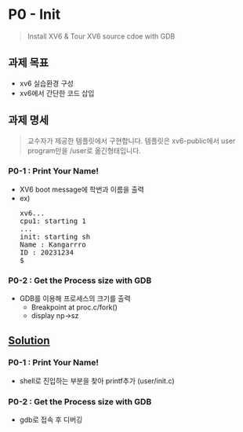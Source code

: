 # P0 - Init
> Install XV6 & Tour XV6 source cdoe with GDB

## 과제 목표
 - xv6 실습환경 구성
 - xv6에서 간단한 코드 삽입

## 과제 명세
  > 교수자가 제공한 템플릿에서 구현합니다.
  > 템플릿은 xv6-public에서 user program만을 /user로 옮긴형태입니다.
### **P0-1** : Print Your Name!
  - XV6 boot message에 학번과 이름을 출력
  - ex)
    <pre>
    xv6...
    cpu1: starting 1
    ...
    init: starting sh
    Name : Kangarrro
    ID : 20231234
    $
    </pre>
### **P0-2** : Get the Process size with GDB
  - GDB를 이용해 프로세스의 크기를 출력
    - Breakpoint at proc.c/fork()
    - display np->sz

## [Solution](https://github.com/kangarrro/SSU_OS/tree/main/P0/solution.md)
### **P0-1** : Print Your Name!<br>
  - shell로 진입하는 부분을 찾아 printf추가 (user/init.c)
### **P0-2** : Get the Process size with GDB
  - gdb로 접속 후 디버깅
